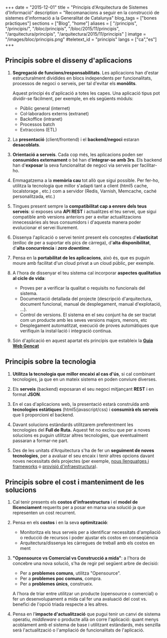 +++
date        = "2015-12-01"
title       = "Principis d'Arquitectura de Sistemes d'Informació"
description = "Recomanacions a seguir en la construcció de sistemes d'informació a la Generalitat de Catalunya"
blog_tags	= ["bones pràctiques"]
sections    = ["Blog", "home"]
aliases = [
    "/principis",
    "/principis/",
    "/bloc/principis",
    "/bloc/2015/11/principis",
    "/arquitectura/principis",
    "/arquitectura/2015/11/principis"
]
imatge 		= "/images/bloc/principis.png"
#teletext_id	= "principis"
langs = ["ca","es"]
+++

## **Principis sobre el disseny d'aplicacions**

1.  **Segregació de funcions/responsabilitats**. Les aplicacions han d'estar estructuralment dividides en blocs independents per funcionalitats, processos de negoci o serveis, per tal d'evitar els **monòlits**.  

    Aquest principi és d'aplicació a totes les capes. Una aplicació tipus pot dividir-se fàcilment, per exemple, en els següents mòduls:

    *   Públic general (internet)
    *   Col·laboradors externs (extranet)
    *   Backoffice (intranet)
    *   Processos batch
    *   Extraccions (ETL)

1.  La **presentació** (client/frontend) i el **backend/negoci** estaran **desacoblats**.

1.  **Orientació a serveis**. Cada cop més, les aplicacions poden ser **consumides externament** o bé han d'**integrar-se amb 3rs**. Els backend han d'**exposar** la seva funcionalitat de negoci via serveis per facilitar-ho. 

1.  Emmagatzema a la **memòria cau** tot allò que sigui possible. Per fer-ho, utilitza la tecnologia que millor s'adapti tant a client (html5 cache, localstorage , etc.) com a servidor (Redis, Varnish, Memcache, caché personalitzada, etc.)

1.  Tingues present sempre la **compatibilitat cap a enrere dels teus serveis**: si exposes una **API REST** i actualitzes el teu servei, que sigui compatible amb versions anteriors per a evitar actualitzacions innecessàries als teus consumidors i d'aquesta manera poder evolucionar el servei lliurement.

1.  Dissenya l'aplicació o servei tenint present els conceptes d'**elasticitat** (enlloc de per a suportar els pics de càrrega), d'**alta disponibilitat**, d'**alta concurrència** i **_zero downtime_**.

1.  Pensa en la **portabilitat de les aplicacions**, això és, que es puguin moure amb facilitat d'un cloud privat a un cloud públic, per exemple.

1.  A l'hora de dissenyar el teu sistema cal incorporar **aspectes qualitatius al cicle de vida**:

	*   Proves per a verificar la qualitat o requisits no funcionals del sistema.
	*   Documentació detallada del projecte (descripció d'arquitectura, document funcional, manual de desplegament, manual d'explotació, …).
	*   Control de versions. El sistema en el seu conjunt ha de ser tractat com un producte amb les seves versions majors, menors, etc
	*   Desplegament automatitzat, execució de proves automàtiques que verifiquin la instal·lació i integració contínua.

10.  Són d'aplicació en aquest apartat els principis que estableix la **[Guia Web Gencat](http://guiaweb.gencat.cat/ca/inici/)**

## **Principis sobre la tecnologia**

1.  **Utilitza la tecnologia que millor encaixi al cas d'ús**, si cal combinant tecnologies, ja que en un mateix sistema en poden conviure diverses.

1.  Els **serveis** (backend) exposaran el seu negoci mitjançant **REST** i en format **JSON**.

1.  En el cas d'aplicacions web, la presentació estarà construïda amb **tecnologies estàtiques** (html5/javascript/css) i **consumirà els serveis** que li proporcioni el backend. 

1.  Davant solucions estàndards utilitzarem preferentment les tecnologies del **Full de Ruta.** Aquest fet no exclou que per a noves solucions es puguin utilitzar altres tecnologies, que eventualment passaran a formar-ne part.

1.  Des de les unitats d'Arquitectura s'ha de fer un **seguiment de noves tecnologies**, per a avaluar el seu encaix i tenir altres opcions davant noves necessitats dels projectes (per exemple, [nous llenguatges i frameworks](http://canigo.ctti.gencat.cat/bloc/2015/12/llenguatges/) o [provisió d'infraestructura](http://canigo.ctti.gencat.cat/bloc/2015/12/contenidors/)).

## **Principis sobre el cost i manteniment de les solucions**

1.  Cal tenir presents els **costos d'infraestructura** i el **model de llicenciament** requerits per a posar en marxa una solució ja que representen un cost recurrent.

1.  Pensa en els **costos** i en la seva **optimització**:

    *   Monitoritza els teus serveis per a identificar necessitats d'ampliació o reducció de recursos i poder ajustar els costos en conseqüència
    *   Arquitectura/dissenya les càrregues de treball amb els costos en ment

1.  **"Opensource vs Comercial vs Construcció a mida"**: a l'hora de concebre una nova solució, s'ha de regir pel següent arbre de decisió:

    *   Per a **problemes comuns**, utilitza "Opensource". 
    *   Per a **problemes poc comuns**, compra. 
    *   Per a **problemes únics**, construeix.

    A l'hora de triar entre utilitzar un producte (opensource o comercial) o fer un desenvolupament a mida cal fer una avaluació del cost vs. benefici de l'opció triada respecte a les altres.   

1.  Pensa en l'**impacte d'actualització** que pugui tenir un canvi de sistema operatiu, _middleware_ o producte allà on corre l'aplicació: quant menys acoblament amb el sistema de base i utilitzant estàndards, més senzilla serà l'actualització o l'ampliació de funcionalitats de l'aplicació.
